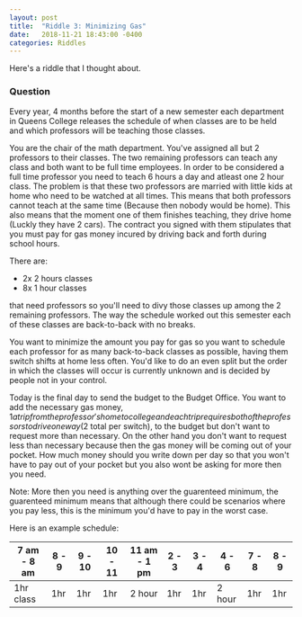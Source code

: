 ```yaml
---
layout: post
title:  "Riddle 3: Minimizing Gas"
date:   2018-11-21 18:43:00 -0400
categories: Riddles
---
```


Here's a riddle that I thought about.


### Question

Every year, 4 months before the start of a new semester each department in Queens College releases the schedule of when classes are to be held and which professors will be teaching those classes.

You are the chair of the math department. You've assigned all but 2 professors to their classes. The two remaining professors can teach any class and both want to be full time employees. In order to be considered a full time professor you need to teach 6 hours a day and atleast one 2 hour class. The problem is that these two professors are married with little kids at home who need to be watched at all times. This means that both professors cannot teach at the same time (Because then nobody would be home). This also means that the moment one of them finishes teaching, they drive home (Luckly they have 2 cars). The contract you signed with them stipulates that you must pay for gas money incured by driving back and forth during school hours.

There are:

* 2x 2 hours classes
* 8x 1 hour classes

that need professors so you'll need to divy those classes up among the 2 remaining professors. The way the schedule worked out this semester each of these classes are back-to-back with no breaks. 

You want to minimize the amount you pay for gas so you want to schedule each professor for as many back-to-back classes as possible, having them switch shifts at home less often. You'd like to do an even split but the order in which the classes will occur is currently unknown and is decided by
people not in your control. 

Today is the final day to send the budget to the Budget Office. You want to add the necessary gas money, $1 a trip from the professor's home to college and each trip requires both of the professors to drive one way ($2 total per switch), to the budget but don't want to request more than necessary. On the other hand you don't want to request less than necessary because then the gas money will be coming out of your pocket. How much money should you write down per day so that you won't have to pay out of your pocket but you also wont be asking for more then you need.

Note: More then you need is anything over the guarenteed minimum, the guarenteed minimum means that although there could be scenarios where you pay less, this is the minimum you'd have to pay in the worst case.

Here is an example schedule:

| 7 am - 8 am | 8  - 9 | 9 - 10 | 10 - 11 | 11 am - 1 pm | 2 - 3 | 3 - 4| 4 - 6 | 7 - 8 | 8 - 9 |
|----|----|----|----|----|----|----|----|----|----|
|1hr class |1hr |1hr|1hr |2 hour | 1hr |1hr| 2 hour | 1hr | 1hr |


